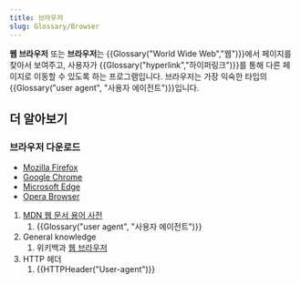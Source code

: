 ```yaml
---
title: 브라우저
slug: Glossary/Browser
---
```


**웹 브라우저** 또는 **브라우저**는 {{Glossary("World Wide Web","웹")}}에서 페이지를 찾아서 보여주고, 사용자가 {{Glossary("hyperlink","하이퍼링크")}}를 통해 다른 페이지로 이동할 수 있도록 하는 프로그램입니다. 브라우저는 가장 익숙한 타입의 {{Glossary("user agent", "사용자 에이전트")}}입니다.

## 더 알아보기

### 브라우저 다운로드

- [Mozilla Firefox](http://www.mozilla.org/ko/firefox/features/)
- [Google Chrome](http://www.google.com/chrome/)
- [Microsoft Edge](https://www.microsoft.com/windows/microsoft-edge)
- [Opera Browser](http://www.opera.com/)

<section id="Quick_links"><ol><li><a href="/ko/docs/Glossary">MDN 웹 문서 용어 사전</a><ol><li>{{Glossary("user agent", "사용자 에이전트")}}</li></ol></li><li>General knowledge<ol><li>위키백과 <a href="https://ko.wikipedia.org/wiki/%EC%9B%B9%20%EB%B8%8C%EB%9D%BC%EC%9A%B0%EC%A0%80">웹 브라우저</a></li></ol></li><li>HTTP 헤더<ol><li>{{HTTPHeader("User-agent")}}</li></ol></li></ol></section>

